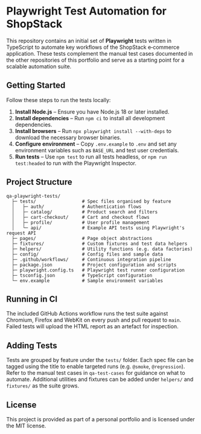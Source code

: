 <!-- README for Playwright automation tests -->

# Playwright Test Automation for ShopStack

This repository contains an initial set of **Playwright** tests written in TypeScript to automate
key workflows of the ShopStack e‑commerce application.  These tests complement the
manual test cases documented in the other repositories of this portfolio and serve as a
starting point for a scalable automation suite.

## Getting Started

Follow these steps to run the tests locally:

1. **Install Node.js** – Ensure you have Node.js 18 or later installed.
2. **Install dependencies** – Run `npm ci` to install all development dependencies.
3. **Install browsers** – Run `npx playwright install --with-deps` to download the
   necessary browser binaries.
4. **Configure environment** – Copy `.env.example` to `.env` and set any
   environment variables such as `BASE_URL` and test user credentials.
5. **Run tests** – Use `npm test` to run all tests headless, or `npm run test:headed`
   to run with the Playwright Inspector.

## Project Structure

```
qa-playwright-tests/
  ├─ tests/                 # Spec files organised by feature
  │   ├─ auth/              # Authentication flows
  │   ├─ catalog/           # Product search and filters
  │   ├─ cart-checkout/     # Cart and checkout flows
  │   ├─ profile/           # User profile management
  │   └─ api/               # Example API tests using Playwright's request API
  ├─ pages/                 # Page object abstractions
  ├─ fixtures/              # Custom fixtures and test data helpers
  ├─ helpers/               # Utility functions (e.g. data factories)
  ├─ config/                # Config files and sample data
  ├─ .github/workflows/     # Continuous integration pipeline
  ├─ package.json           # Project configuration and scripts
  ├─ playwright.config.ts   # Playwright test runner configuration
  ├─ tsconfig.json          # TypeScript configuration
  └─ env.example            # Sample environment variables
```

## Running in CI

The included GitHub Actions workflow runs the test suite against Chromium, Firefox
and WebKit on every push and pull request to `main`.  Failed tests will upload the
HTML report as an artefact for inspection.

## Adding Tests

Tests are grouped by feature under the `tests/` folder.  Each spec file can be
tagged using the title to enable targeted runs (e.g. `@smoke`, `@regression`).
Refer to the manual test cases in `qa-test-cases` for guidance on what to
automate.  Additional utilities and fixtures can be added under `helpers/` and
`fixtures/` as the suite grows.

## License

This project is provided as part of a personal portfolio and is licensed under the
MIT license.